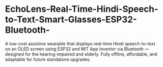 # EchoLens-Real-Time-Hindi-Speech-to-Text-Smart-Glasses-ESP32-Bluetooth-
A low-cost assistive wearable that displays real-time Hindi speech-to-text on an OLED screen using ESP32 and MIT App Inventor via Bluetooth — designed for the hearing-impaired and elderly. Fully offline, affordable, and adaptable for future standalone upgrades.
